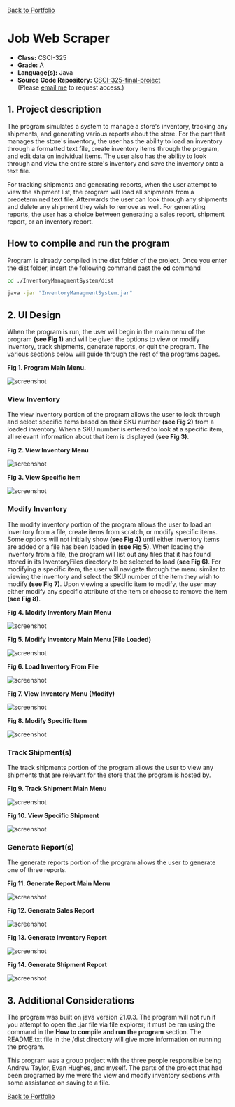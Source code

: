 [Back to Portfolio](./)

Job Web Scraper
===============

-   **Class:** CSCI-325
-   **Grade:** A
-   **Language(s):** Java
-   **Source Code Repository:** [CSCI-325-final-project](https://github.com/Gabriel-TiradoRobles/CSCI-325-final-project)  
    (Please [email me](mailto:gjtiradorobles@csustudent.net?subject=GitHub%20Access) to request access.)

## 1. Project description

The program simulates a system to manage a store's inventory, tracking any shipments, and generating various reports about the store. For the part that manages the store's inventory, the user has the ability to load an inventory through a formatted text file, create inventory items through the program, and edit data on individual items. The user also has the ability to look through and view the entire store's inventory and save the inventory onto a text file.

For tracking shipments and generating reports, when the user attempt to view the shipment list, the program will load all shipments from a predetermined text file. Afterwards the user can look through any shipments and delete any shipment they wish to remove as well. For generating reports, the user has a choice between generating a sales report, shipment report, or an inventory report.

## How to compile and run the program

Program is already compiled in the dist folder of the project. Once you enter the dist folder, insert the following command past the **cd** command

```bash
cd ./InventoryManagmentSystem/dist

java -jar "InventoryManagmentSystem.jar"
```

## 2. UI Design

When the program is run, the user will begin in the main menu of the program **(see Fig 1)** and will be given the options to view or modify inventory, track shipments, generate reports, or quit the program. The various sections below will guide through the rest of the programs pages.

**Fig 1. Program Main Menu.**

![screenshot](images/CSCI325/325MainMenu.png)  

### View Inventory
The view inventory portion of the program allows the user to look through and select specific items based on their SKU number **(see Fig 2)** from a loaded inventory. When a SKU number is entered to look at a specific item, all relevant information about that item is displayed **(see Fig 3)**.

**Fig 2. View Inventory Menu**

![screenshot](images/CSCI325/325ViewInv.png) 

**Fig 3. View Specific Item**

![screenshot](images/CSCI325/325SpecificItem.png) 

### Modify Inventory
The modify inventory portion of the program allows the user to load an inventory from a file, create items from scratch, or modify specific items. Some options will not initially show **(see Fig 4)** until either inventory items are added or a file has been loaded in **(see Fig 5)**. When loading the inventory from a file, the program will list out any files that it has found stored in its InventoryFiles directory to be selected to load **(see Fig 6)**. For modifying a specific item, the user will navigate through the menu similar to viewing the inventory and select the SKU number of the item they wish to modify **(see Fig 7)**. Upon viewing a specific item to modify, the user may either modify any specific attribute of the item or choose to remove the item **(see Fig 8)**.

**Fig 4. Modify Inventory Main Menu**

![screenshot](images/CSCI325/325ModInvMain.png) 

**Fig 5. Modify Inventory Main Menu (File Loaded)**

![screenshot](images/CSCI325/325InvModLoaded.png) 

**Fig 6. Load Inventory From File**

![screenshot](images/CSCI325/325LoadInvMen.png) 

**Fig 7. View Inventory Menu (Modify)**

![screenshot](images/CSCI325/325ViewInv.png) 

**Fig 8. Modify Specific Item**

![screenshot](images/CSCI325/325ModInvSpecific.png) 

### Track Shipment(s)
The track shipments portion of the program allows the user to view any shipments that are relevant for the store that the program is hosted by.

**Fig 9. Track Shipment Main Menu**

![screenshot](images/CSCI325/325ShipmentMenu.png) 

**Fig 10. View Specific Shipment**

![screenshot](images/CSCI325/325SelectedShipment.png) 

### Generate Report(s)
The generate reports portion of the program allows the user to generate one of three reports.

**Fig 11. Generate Report Main Menu**

![screenshot](images/CSCI325/325GenRepMenu.png) 

**Fig 12. Generate Sales Report**

![screenshot](images/CSCI325/325SalesRep.png) 

**Fig 13. Generate Inventory Report**

![screenshot](images/CSCI325/325InvRep.png) 

**Fig 14. Generate Shipment Report**

![screenshot](images/CSCI325/325ShipRep.png) 

## 3. Additional Considerations

The program was built on java version 21.0.3. The program will not run if you attempt to open the .jar file via file explorer; it must be ran using the command in the **How to compile and run the program** section. The README.txt file in the /dist directory will give more information on running the program.

This program was a group project with the three people responsible being Andrew Taylor, Evan Hughes, and myself. The parts of the project that had been programed by me were the view and modify inventory sections with some assistance on saving to a file.

[Back to Portfolio](./)
